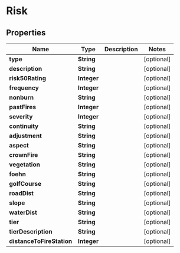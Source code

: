 
# Risk

## Properties
Name | Type | Description | Notes
------------ | ------------- | ------------- | -------------
**type** | **String** |  |  [optional]
**description** | **String** |  |  [optional]
**risk50Rating** | **Integer** |  |  [optional]
**frequency** | **Integer** |  |  [optional]
**nonburn** | **String** |  |  [optional]
**pastFires** | **Integer** |  |  [optional]
**severity** | **Integer** |  |  [optional]
**continuity** | **String** |  |  [optional]
**adjustment** | **String** |  |  [optional]
**aspect** | **String** |  |  [optional]
**crownFire** | **String** |  |  [optional]
**vegetation** | **String** |  |  [optional]
**foehn** | **String** |  |  [optional]
**golfCourse** | **String** |  |  [optional]
**roadDist** | **String** |  |  [optional]
**slope** | **String** |  |  [optional]
**waterDist** | **String** |  |  [optional]
**tier** | **String** |  |  [optional]
**tierDescription** | **String** |  |  [optional]
**distanceToFireStation** | **Integer** |  |  [optional]



